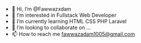 - 👋 Hi, I’m @Fawwazxdam
- 👀 I’m interested in Fullstack Web Developer
- 🌱 I’m currently learning HTML CSS PHP Laravel
- 💞️ I’m looking to collaborate on ...
- 📫 How to reach me fawwazadam1005@gmail.com

<!---
Fawwazxdam/Fawwazxdam is a ✨ special ✨ repository because its `README.md` (this file) appears on your GitHub profile.
You can click the Preview link to take a look at your changes.
--->
